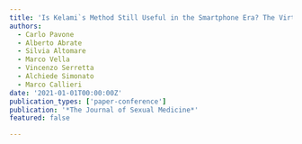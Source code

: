```yaml
---
title: 'Is Kelami`s Method Still Useful in the Smartphone Era? The Virtual 3-Dimensional Reconstruction of Penile Curvature in Patients With Peyronie`s Disease: A Pilot Study'
authors:
  - Carlo Pavone
  - Alberto Abrate
  - Silvia Altomare
  - Marco Vella
  - Vincenzo Serretta
  - Alchiede Simonato
  - Marco Callieri
date: '2021-01-01T00:00:00Z'
publication_types: ['paper-conference']
publication: '*The Journal of Sexual Medicine*'
featured: false

---
```

